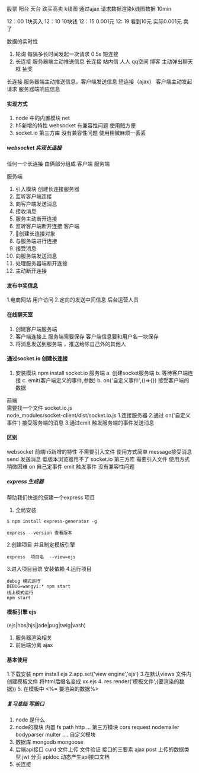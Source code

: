 股票 阳台 天台
跌买高卖 k线图 
通过ajax 请求数据渲染k线图数据 10min 

12：00    1块买入
12：10    10块钱
12：15    0.001元 
12: 19    看到10元  实际0.001元  卖了

数据的实时性 
1. 轮询 每隔多长时间发起一次请求  0.5s  短连接
2. 长连接 
服务器端主动推送信息 长连接
站内信 人人 qq空间  博客 主动弹出聊天框
抽奖

长连接  服务器端主动推送信息，客户端发送信息
短连接（ajax） 客户端主动发起请求 服务器端响应信息

#### 实现方式
1. node 中的内置模块  net 
2. h5新增的特性 websocket  有兼容性问题 使用贼方便
3. socket.io   第三方库    没有兼容性问题 使用稍微麻烦一丢丢   

##### websocket 实现长连接 
任何一个长连接 由俩部分组成 客户端 服务端

服务端
1. 引入模块 创建长连接服务器
2. 监听客户端连接 
3. 向客户端发送消息
4. 接收消息
5. 服务主动断开连接
6. 监听客户端断开连接
客户端
1. 创建长连接对象
2. 与服务端进行连接
3. 接受消息
4. 向服务端发送消息
5. 处理服务器端断开连接
6. 主动断开连接

#### 发布中奖信息
1.电商网站 用户访问 
2.定向的发送中间信息 后台运营人员
#### 在线聊天室
1. 创建客户端服务端
2. 客户端连接上 服务端需要保存 客户端信息要和用户名一块保存
3. 将消息发送到服务端 ，推送给除自己外的其他人

#### 通过socket.io 创建长连接
1. 安装模块
npm install socket.io
服务端
a. 创建socket服务端
b. 等待客户端连接
c.  emit(客户端定义的事件,参数)
b.  on('自定义事件',()=>{}) 接受客户端的数据


前端  
需要找一个文件 socket.io.js  
node_modules/socket-client/dist/socket.io.js 
1.连接服务器
2.通过 on('自定义事件') 接受服务端的消息
3.通过emit 触发服务端的事件发送消息 

#### 区别
websocket 
  前端h5新增的特性 不需要引入文件 
  使用方式简单 message接受消息 send 发送消息
  低版本浏览器用不了
socket.io 
  第三方库  需要引入文件
  使用方式稍微困难   on 自己定事件 emit 触发事件
  没有兼容性问题

##### express 生成器
帮助我们快速的搭建一个express 项目
1. 全局安装
```
$ npm install express-generator -g

express --version 查看版本

```
2.创建项目 并且制定模板引擎
```
express  项目名  --view=ejs 
```
3.进入项目目录 安装依赖
4.运行项目
```
debug 模式运行
DEBUG=wangyi:* npm start
线上模式运行
npm start
```

#### 模板引擎  ejs
 (ejs|hbs|hjs|jade|pug|twig|vash)
1. 服务器渲染相关
2. 前后端分离 ajax
#### 基本使用
1.下载安装 npm install ejs 
2.app.set('view engine','ejs')
3.在默认views 文件内  创建模板文件 将html后缀名变成 xx.ejs 
4. res.render('模板文件',{要渲染的数据})
5. 在模板中  <%= 要渲染的数据%>


##### 复习总结 写接口
1. node 是什么
2. node的模块
    内置   fs path  http ...
    第三方模块  cors  request  nodemailer bodyparser  multer ....
    自定义模块
3. 数据库 mongodb 
   mongoose 
4. 后端api接口 curd 
   文件上传 文件验证
   接口的三要素
   ajax post 上传的数据类型
   jwt 
   分页
   apidoc 动态产生api接口文档
5. 长连接